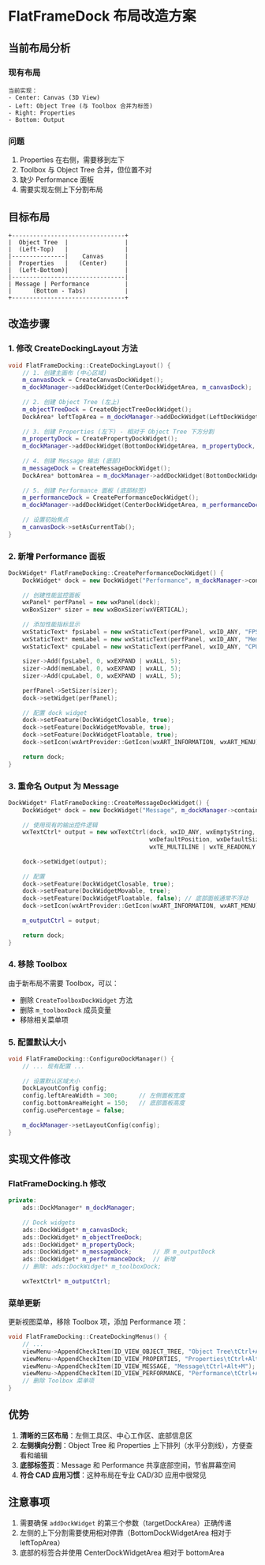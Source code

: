 # FlatFrameDock 布局改造方案

## 当前布局分析

### 现有布局
```
当前实现：
- Center: Canvas (3D View)
- Left: Object Tree (与 Toolbox 合并为标签)
- Right: Properties
- Bottom: Output
```

### 问题
1. Properties 在右侧，需要移到左下
2. Toolbox 与 Object Tree 合并，但位置不对
3. 缺少 Performance 面板
4. 需要实现左侧上下分割布局

## 目标布局

```
+--------------------------------+
|  Object Tree  |                |
|  (Left-Top)   |                |
|---------------|    Canvas      |
|  Properties   |   (Center)     |
|  (Left-Bottom)|                |
|--------------------------------|
| Message | Performance          |
|      (Bottom - Tabs)           |
+--------------------------------+
```

## 改造步骤

### 1. 修改 CreateDockingLayout 方法

```cpp
void FlatFrameDocking::CreateDockingLayout() {
    // 1. 创建主画布 (中心区域)
    m_canvasDock = CreateCanvasDockWidget();
    m_dockManager->addDockWidget(CenterDockWidgetArea, m_canvasDock);
    
    // 2. 创建 Object Tree (左上)
    m_objectTreeDock = CreateObjectTreeDockWidget();
    DockArea* leftTopArea = m_dockManager->addDockWidget(LeftDockWidgetArea, m_objectTreeDock);
    
    // 3. 创建 Properties (左下) - 相对于 Object Tree 下方分割
    m_propertyDock = CreatePropertyDockWidget();
    m_dockManager->addDockWidget(BottomDockWidgetArea, m_propertyDock, leftTopArea);
    
    // 4. 创建 Message 输出 (底部)
    m_messageDock = CreateMessageDockWidget();
    DockArea* bottomArea = m_dockManager->addDockWidget(BottomDockWidgetArea, m_messageDock);
    
    // 5. 创建 Performance 面板 (底部标签)
    m_performanceDock = CreatePerformanceDockWidget();
    m_dockManager->addDockWidget(CenterDockWidgetArea, m_performanceDock, bottomArea);
    
    // 设置初始焦点
    m_canvasDock->setAsCurrentTab();
}
```

### 2. 新增 Performance 面板

```cpp
DockWidget* FlatFrameDocking::CreatePerformanceDockWidget() {
    DockWidget* dock = new DockWidget("Performance", m_dockManager->containerWidget());
    
    // 创建性能监控面板
    wxPanel* perfPanel = new wxPanel(dock);
    wxBoxSizer* sizer = new wxBoxSizer(wxVERTICAL);
    
    // 添加性能指标显示
    wxStaticText* fpsLabel = new wxStaticText(perfPanel, wxID_ANY, "FPS: 0");
    wxStaticText* memLabel = new wxStaticText(perfPanel, wxID_ANY, "Memory: 0 MB");
    wxStaticText* cpuLabel = new wxStaticText(perfPanel, wxID_ANY, "CPU: 0%");
    
    sizer->Add(fpsLabel, 0, wxEXPAND | wxALL, 5);
    sizer->Add(memLabel, 0, wxEXPAND | wxALL, 5);
    sizer->Add(cpuLabel, 0, wxEXPAND | wxALL, 5);
    
    perfPanel->SetSizer(sizer);
    dock->setWidget(perfPanel);
    
    // 配置 dock widget
    dock->setFeature(DockWidgetClosable, true);
    dock->setFeature(DockWidgetMovable, true);
    dock->setFeature(DockWidgetFloatable, true);
    dock->setIcon(wxArtProvider::GetIcon(wxART_INFORMATION, wxART_MENU));
    
    return dock;
}
```

### 3. 重命名 Output 为 Message

```cpp
DockWidget* FlatFrameDocking::CreateMessageDockWidget() {
    DockWidget* dock = new DockWidget("Message", m_dockManager->containerWidget());
    
    // 使用现有的输出控件逻辑
    wxTextCtrl* output = new wxTextCtrl(dock, wxID_ANY, wxEmptyString,
                                        wxDefaultPosition, wxDefaultSize,
                                        wxTE_MULTILINE | wxTE_READONLY | wxTE_RICH2);
    
    dock->setWidget(output);
    
    // 配置
    dock->setFeature(DockWidgetClosable, true);
    dock->setFeature(DockWidgetMovable, true);
    dock->setFeature(DockWidgetFloatable, false); // 底部面板通常不浮动
    dock->setIcon(wxArtProvider::GetIcon(wxART_INFORMATION, wxART_MENU));
    
    m_outputCtrl = output;
    
    return dock;
}
```

### 4. 移除 Toolbox

由于新布局不需要 Toolbox，可以：
- 删除 `CreateToolboxDockWidget` 方法
- 删除 `m_toolboxDock` 成员变量
- 移除相关菜单项

### 5. 配置默认大小

```cpp
void FlatFrameDocking::ConfigureDockManager() {
    // ... 现有配置 ...
    
    // 设置默认区域大小
    DockLayoutConfig config;
    config.leftAreaWidth = 300;      // 左侧面板宽度
    config.bottomAreaHeight = 150;   // 底部面板高度
    config.usePercentage = false;
    
    m_dockManager->setLayoutConfig(config);
}
```

## 实现文件修改

### FlatFrameDocking.h 修改

```cpp
private:
    ads::DockManager* m_dockManager;
    
    // Dock widgets
    ads::DockWidget* m_canvasDock;
    ads::DockWidget* m_objectTreeDock;
    ads::DockWidget* m_propertyDock;
    ads::DockWidget* m_messageDock;      // 原 m_outputDock
    ads::DockWidget* m_performanceDock;  // 新增
    // 删除: ads::DockWidget* m_toolboxDock;
    
    wxTextCtrl* m_outputCtrl;
```

### 菜单更新

更新视图菜单，移除 Toolbox 项，添加 Performance 项：

```cpp
void FlatFrameDocking::CreateDockingMenus() {
    // ... 
    viewMenu->AppendCheckItem(ID_VIEW_OBJECT_TREE, "Object Tree\tCtrl+Alt+O");
    viewMenu->AppendCheckItem(ID_VIEW_PROPERTIES, "Properties\tCtrl+Alt+P");
    viewMenu->AppendCheckItem(ID_VIEW_MESSAGE, "Message\tCtrl+Alt+M");
    viewMenu->AppendCheckItem(ID_VIEW_PERFORMANCE, "Performance\tCtrl+Alt+F");
    // 删除 Toolbox 菜单项
}
```

## 优势

1. **清晰的三区布局**：左侧工具区、中心工作区、底部信息区
2. **左侧横向分割**：Object Tree 和 Properties 上下排列（水平分割线），方便查看和编辑
3. **底部标签页**：Message 和 Performance 共享底部空间，节省屏幕空间
4. **符合 CAD 应用习惯**：这种布局在专业 CAD/3D 应用中很常见

## 注意事项

1. 需要确保 `addDockWidget` 的第三个参数（targetDockArea）正确传递
2. 左侧的上下分割需要使用相对停靠（BottomDockWidgetArea 相对于 leftTopArea）
3. 底部的标签合并使用 CenterDockWidgetArea 相对于 bottomArea